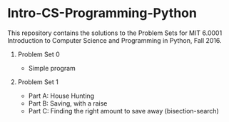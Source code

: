 # Intro-CS-Programming-Python
This repository contains the solutions to the Problem Sets for MIT 6.0001 Introduction to Computer Science and Programming in Python, Fall 2016.

1. Problem Set 0
   - Simple program

2. Problem Set 1
   - Part A: House Hunting
   - Part B: Saving, with a raise
   - Part C: Finding the right amount to save away (bisection-search)
